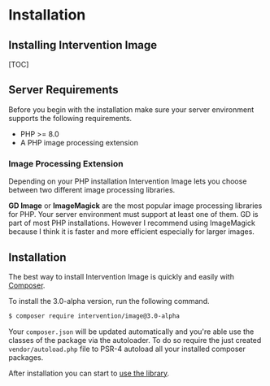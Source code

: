 # Installation
## Installing Intervention Image

[TOC]

## Server Requirements

Before you begin with the installation make sure your server environment supports the following requirements.

- PHP >= 8.0
- A PHP image processing extension

### Image Processing Extension

Depending on your PHP installation Intervention Image lets you choose between two different image processing libraries.

**GD Image** or **ImageMagick** are the most popular image processing libraries for PHP. Your server environment must support at least one of them. GD is part of most PHP installations. However I recommend using ImageMagick because I think it is faster and more efficient especially for larger images.

## Installation

The best way to install Intervention Image is quickly and easily with [Composer](https://getcomposer.org/).

To install the 3.0-alpha version, run the following command.

```bash
$ composer require intervention/image@3.0-alpha
```

Your `composer.json` will be updated automatically and you're able use the classes of the package via the autoloader. To do so require the just created `vendor/autoload.php` file to PSR-4 autoload all your installed composer packages.

After installation you can start to [use the library](/v3/basics/reading-images).